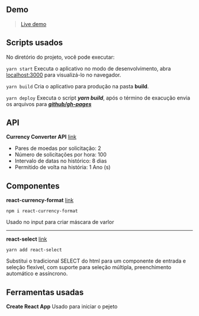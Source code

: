


## Demo
> [Live demo](http://rodrigodll.github.io/conversor-react/)

## Scripts usados
No diretório do projeto, você pode executar:

 `yarn start`
 Executa o aplicativo no modo de desenvolvimento, abra [localhost:3000](http://localhost:3000) para visualizá-lo no navegador.
 
 `yarn build`
Cria o aplicativo para produção na pasta **build**.
 
 `yarn deploy`
Executa o script ***yarn build***, após o término de exacução envia os arquivos para [***github/gh-pages***](https://pages.github.com/)

## API
**Currency Converter API** [link](https://www.currencyconverterapi.com/)

- Pares de moedas por solicitação: 2
- Número de solicitações por hora: 100
- Intervalo de datas no histórico: 8 dias
- Permitido de volta na história: 1 Ano (s)

## Componentes

**react-currency-format** [link](https://www.npmjs.com/package/react-currency-format)

    npm i react-currency-format

Usado no input para criar máscara de varlor

------------


**react-select** [link](https://react-select.com/home) 

    yarn add react-select

Substitui o tradicional SELECT do html para um componente de entrada e seleção flexível, com suporte para seleção múltipla, preenchimento automático e assíncrono.

## Ferramentas usadas

**Create React App**
Usado para iniciar o pejeto 
